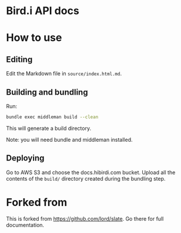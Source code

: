 # Bird.i API docs

# How to use

## Editing
Edit the Markdown file in `source/index.html.md`.

## Building and bundling

Run:
```bash
bundle exec middleman build --clean
```
This will generate a build directory.

Note: you will need bundle and middleman installed.

## Deploying

Go to AWS S3 and choose the docs.hibirdi.com bucket.
Upload all  the contents of the `build/` directory created during the bundling step.


# Forked from
This is forked from https://github.com/lord/slate. Go there for full documentation.
